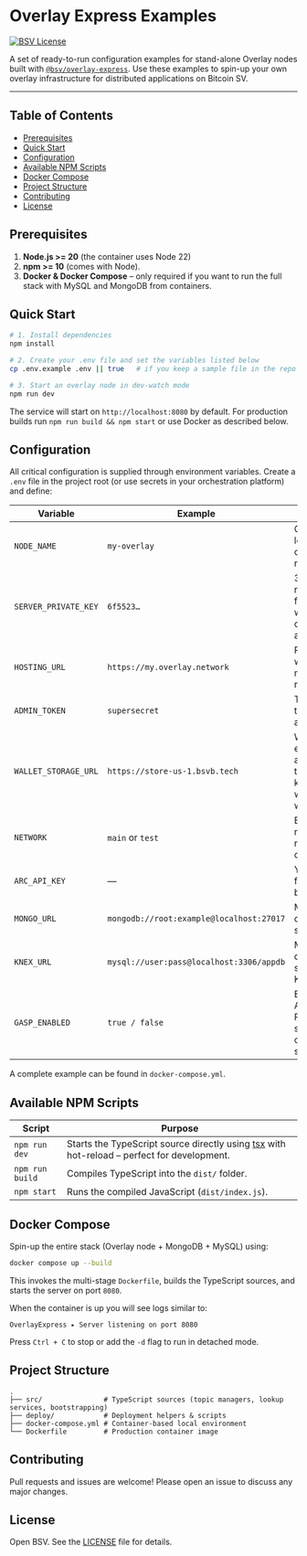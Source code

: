 # Overlay Express Examples

[![BSV License](https://img.shields.io/badge/license-Open%20BSV-blue)](#license)

A set of ready-to-run configuration examples for stand-alone Overlay nodes built with [`@bsv/overlay-express`](https://github.com/bsv-blockchain/overlay-express). Use these examples to spin-up your own overlay infrastructure for distributed applications on Bitcoin SV.

---

## Table of Contents
- [Prerequisites](#prerequisites)
- [Quick Start](#quick-start)
- [Configuration](#configuration)
- [Available NPM Scripts](#available-npm-scripts)
- [Docker Compose](#docker-compose)
- [Project Structure](#project-structure)
- [Contributing](#contributing)
- [License](#license)

## Prerequisites
1. **Node.js >= 20** (the container uses Node 22)  
2. **npm >= 10** (comes with Node).  
3. **Docker & Docker Compose** – only required if you want to run the full stack with MySQL and MongoDB from containers.

## Quick Start

```bash
# 1. Install dependencies
npm install

# 2. Create your .env file and set the variables listed below
cp .env.example .env || true   # if you keep a sample file in the repo

# 3. Start an overlay node in dev-watch mode
npm run dev
```

The service will start on `http://localhost:8080` by default. For production builds run `npm run build && npm start` or use Docker as described below.

## Configuration

All critical configuration is supplied through environment variables. Create a `.env` file in the project root (or use secrets in your orchestration platform) and define:

| Variable | Example | Description |
| -------- | ------- | ----------- |
| `NODE_NAME` | `my-overlay` | One-word, lowercase overlay service node identifier. |
| `SERVER_PRIVATE_KEY` | `6f5523…` | 32-byte hex root private key for the server's wallet for creating advertisements. |
| `HOSTING_URL` | `https://my.overlay.network` | Public URL where your node is reachable. |
| `ADMIN_TOKEN` | `supersecret` | Token required to access the admin API. |
| `WALLET_STORAGE_URL` | `https://store-us-1.bsvb.tech` | Wallet storage endpoint where advertisement tokens will be kept, and from where funds will be drawn. |
| `NETWORK` | `main` or `test` | BSV Blockchain network your node operates on. |
| `ARC_API_KEY` | — | Your ARC key for transaction broadcasting. |
| `MONGO_URL` | `mongodb://root:example@localhost:27017` | MongoDB connection string. |
| `KNEX_URL` | `mysql://user:pass@localhost:3306/appdb` | MySQL connection string used by Knex. |
| `GASP_ENABLED` | `true / false` | Enable Graph Aware Sync Protocol to sync with other overlays on the same topics. |

A complete example can be found in `docker-compose.yml`.

## Available NPM Scripts

| Script | Purpose |
| ------ | -------- |
| `npm run dev` | Starts the TypeScript source directly using [tsx](https://npm.im/tsx) with hot-reload – perfect for development. |
| `npm run build` | Compiles TypeScript into the `dist/` folder. |
| `npm start` | Runs the compiled JavaScript (`dist/index.js`). |

## Docker Compose

Spin-up the entire stack (Overlay node + MongoDB + MySQL) using:

```bash
docker compose up --build
```

This invokes the multi-stage `Dockerfile`, builds the TypeScript sources, and starts the server on port `8080`.

When the container is up you will see logs similar to:

```
OverlayExpress ▸ Server listening on port 8080
```

Press `Ctrl + C` to stop or add the `-d` flag to run in detached mode.

## Project Structure

```
.
├── src/               # TypeScript sources (topic managers, lookup services, bootstrapping)
├── deploy/            # Deployment helpers & scripts
├── docker-compose.yml # Container-based local environment
└── Dockerfile         # Production container image
```

## Contributing
Pull requests and issues are welcome! Please open an issue to discuss any major changes.

## License
Open BSV. See the [LICENSE](./LICENSE) file for details.
